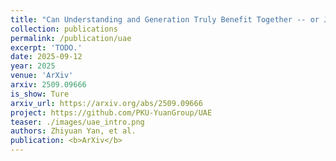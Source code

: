 ```yaml
---
title: "Can Understanding and Generation Truly Benefit Together -- or Just Coexist?"
collection: publications
permalink: /publication/uae
excerpt: 'TODO.'
date: 2025-09-12
year: 2025
venue: 'ArXiv'
arxiv: 2509.09666
is_show: Ture
arxiv_url: https://arxiv.org/abs/2509.09666
project: https://github.com/PKU-YuanGroup/UAE
teaser: ./images/uae_intro.png
authors: Zhiyuan Yan, et al.
publication: <b>ArXiv</b>
---
```


